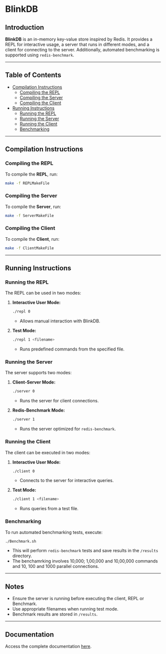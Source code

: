 # BlinkDB

## Introduction

**BlinkDB** is an in-memory key-value store inspired by Redis. It provides a REPL for interactive usage, a server that runs in different modes, and a client for connecting to the server. Additionally, automated benchmarking is supported using `redis-benchmark`.

---

## Table of Contents

- [Compilation Instructions](#compilation-instructions)
  - [Compiling the REPL](#compiling-the-repl)
  - [Compiling the Server](#compiling-the-server)
  - [Compiling the Client](#compiling-the-client)
- [Running Instructions](#running-instructions)
  - [Running the REPL](#running-the-repl)
  - [Running the Server](#running-the-server)
  - [Running the Client](#running-the-client)
  - [Benchmarking](#benchmarking)

---

## Compilation Instructions

### Compiling the REPL

To compile the **REPL**, run:

```bash
make -f REPLMakeFile
```

### Compiling the Server

To compile the **Server**, run:

```bash
make -f ServerMakeFile
```

### Compiling the Client

To compile the **Client**, run:

```bash
make -f ClientMakeFile
```

---

## Running Instructions

### Running the REPL

The REPL can be used in two modes:

1. **Interactive User Mode:**

   ```bash
   ./repl 0
   ```

   - Allows manual interaction with BlinkDB.

2. **Test Mode:**

   ```bash
   ./repl 1 <filename>
   ```

   - Runs predefined commands from the specified file.

### Running the Server

The server supports two modes:

1. **Client-Server Mode:**

   ```bash
   ./server 0
   ```

   - Runs the server for client connections.

2. **Redis-Benchmark Mode:**

   ```bash
   ./server 1
   ```

   - Runs the server optimized for `redis-benchmark`.

### Running the Client

The client can be executed in two modes:

1. **Interactive User Mode:**

   ```bash
   ./client 0
   ```

   - Connects to the server for interactive queries.

2. **Test Mode:**

   ```bash
   ./client 1 <filename>
   ```

   - Runs queries from a test file.

### Benchmarking

To run automated benchmarking tests, execute:

```bash
./Benchmark.sh
```

- This will perform `redis-benchmark` tests and save results in the `/results` directory.
- The benchamrking involves 10,000; 1,00,000 and 10,00,000 commands and 10, 100 and 1000 parallel connections.

---

## Notes

- Ensure the server is running before executing the client, REPL or Benchmark.
- Use appropriate filenames when running test mode.
- Benchmark results are stored in `/results`.

---

## Documentation

Access the complete documentation [here](https://thevatsal3802.github.io/BlinkDB/).
